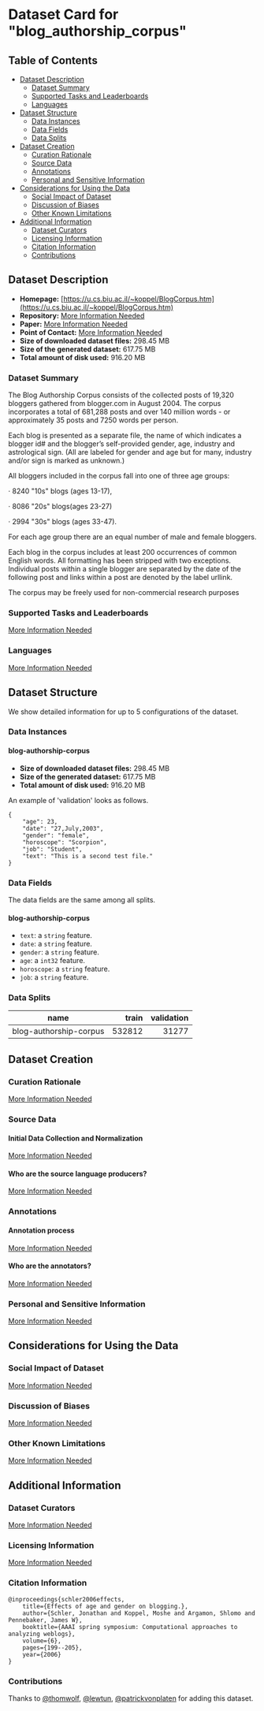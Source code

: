 ---
---

# Dataset Card for "blog_authorship_corpus"

## Table of Contents
- [Dataset Description](#dataset-description)
  - [Dataset Summary](#dataset-summary)
  - [Supported Tasks and Leaderboards](#supported-tasks-and-leaderboards)
  - [Languages](#languages)
- [Dataset Structure](#dataset-structure)
  - [Data Instances](#data-instances)
  - [Data Fields](#data-fields)
  - [Data Splits](#data-splits)
- [Dataset Creation](#dataset-creation)
  - [Curation Rationale](#curation-rationale)
  - [Source Data](#source-data)
  - [Annotations](#annotations)
  - [Personal and Sensitive Information](#personal-and-sensitive-information)
- [Considerations for Using the Data](#considerations-for-using-the-data)
  - [Social Impact of Dataset](#social-impact-of-dataset)
  - [Discussion of Biases](#discussion-of-biases)
  - [Other Known Limitations](#other-known-limitations)
- [Additional Information](#additional-information)
  - [Dataset Curators](#dataset-curators)
  - [Licensing Information](#licensing-information)
  - [Citation Information](#citation-information)
  - [Contributions](#contributions)

## Dataset Description

- **Homepage:** [https://u.cs.biu.ac.il/~koppel/BlogCorpus.htm](https://u.cs.biu.ac.il/~koppel/BlogCorpus.htm)
- **Repository:** [More Information Needed](https://github.com/huggingface/datasets/blob/master/CONTRIBUTING.md#how-to-contribute-to-the-dataset-cards)
- **Paper:** [More Information Needed](https://github.com/huggingface/datasets/blob/master/CONTRIBUTING.md#how-to-contribute-to-the-dataset-cards)
- **Point of Contact:** [More Information Needed](https://github.com/huggingface/datasets/blob/master/CONTRIBUTING.md#how-to-contribute-to-the-dataset-cards)
- **Size of downloaded dataset files:** 298.45 MB
- **Size of the generated dataset:** 617.75 MB
- **Total amount of disk used:** 916.20 MB

### Dataset Summary

The Blog Authorship Corpus consists of the collected posts of 19,320 bloggers gathered from blogger.com in August 2004. The corpus incorporates a total of 681,288 posts and over 140 million words - or approximately 35 posts and 7250 words per person.

Each blog is presented as a separate file, the name of which indicates a blogger id# and the blogger’s self-provided gender, age, industry and astrological sign. (All are labeled for gender and age but for many, industry and/or sign is marked as unknown.)

All bloggers included in the corpus fall into one of three age groups:

·          8240 "10s" blogs (ages 13-17),

·          8086 "20s" blogs(ages 23-27)

·          2994 "30s" blogs (ages 33-47).

For each age group there are an equal number of male and female bloggers.

Each blog in the corpus includes at least 200 occurrences of common English words. All formatting has been stripped with two exceptions. Individual posts within a single blogger are separated by the date of the following post and links within a post are denoted by the label urllink.

The corpus may be freely used for non-commercial research purposes

### Supported Tasks and Leaderboards

[More Information Needed](https://github.com/huggingface/datasets/blob/master/CONTRIBUTING.md#how-to-contribute-to-the-dataset-cards)

### Languages

[More Information Needed](https://github.com/huggingface/datasets/blob/master/CONTRIBUTING.md#how-to-contribute-to-the-dataset-cards)

## Dataset Structure

We show detailed information for up to 5 configurations of the dataset.

### Data Instances

#### blog-authorship-corpus

- **Size of downloaded dataset files:** 298.45 MB
- **Size of the generated dataset:** 617.75 MB
- **Total amount of disk used:** 916.20 MB

An example of 'validation' looks as follows.
```
{
    "age": 23,
    "date": "27,July,2003",
    "gender": "female",
    "horoscope": "Scorpion",
    "job": "Student",
    "text": "This is a second test file."
}
```

### Data Fields

The data fields are the same among all splits.

#### blog-authorship-corpus
- `text`: a `string` feature.
- `date`: a `string` feature.
- `gender`: a `string` feature.
- `age`: a `int32` feature.
- `horoscope`: a `string` feature.
- `job`: a `string` feature.

### Data Splits

|         name         |train |validation|
|----------------------|-----:|---------:|
|blog-authorship-corpus|532812|     31277|

## Dataset Creation

### Curation Rationale

[More Information Needed](https://github.com/huggingface/datasets/blob/master/CONTRIBUTING.md#how-to-contribute-to-the-dataset-cards)

### Source Data

#### Initial Data Collection and Normalization

[More Information Needed](https://github.com/huggingface/datasets/blob/master/CONTRIBUTING.md#how-to-contribute-to-the-dataset-cards)

#### Who are the source language producers?

[More Information Needed](https://github.com/huggingface/datasets/blob/master/CONTRIBUTING.md#how-to-contribute-to-the-dataset-cards)

### Annotations

#### Annotation process

[More Information Needed](https://github.com/huggingface/datasets/blob/master/CONTRIBUTING.md#how-to-contribute-to-the-dataset-cards)

#### Who are the annotators?

[More Information Needed](https://github.com/huggingface/datasets/blob/master/CONTRIBUTING.md#how-to-contribute-to-the-dataset-cards)

### Personal and Sensitive Information

[More Information Needed](https://github.com/huggingface/datasets/blob/master/CONTRIBUTING.md#how-to-contribute-to-the-dataset-cards)

## Considerations for Using the Data

### Social Impact of Dataset

[More Information Needed](https://github.com/huggingface/datasets/blob/master/CONTRIBUTING.md#how-to-contribute-to-the-dataset-cards)

### Discussion of Biases

[More Information Needed](https://github.com/huggingface/datasets/blob/master/CONTRIBUTING.md#how-to-contribute-to-the-dataset-cards)

### Other Known Limitations

[More Information Needed](https://github.com/huggingface/datasets/blob/master/CONTRIBUTING.md#how-to-contribute-to-the-dataset-cards)

## Additional Information

### Dataset Curators

[More Information Needed](https://github.com/huggingface/datasets/blob/master/CONTRIBUTING.md#how-to-contribute-to-the-dataset-cards)

### Licensing Information

[More Information Needed](https://github.com/huggingface/datasets/blob/master/CONTRIBUTING.md#how-to-contribute-to-the-dataset-cards)

### Citation Information

```
@inproceedings{schler2006effects,
    title={Effects of age and gender on blogging.},
    author={Schler, Jonathan and Koppel, Moshe and Argamon, Shlomo and Pennebaker, James W},
    booktitle={AAAI spring symposium: Computational approaches to analyzing weblogs},
    volume={6},
    pages={199--205},
    year={2006}
}

```


### Contributions

Thanks to [@thomwolf](https://github.com/thomwolf), [@lewtun](https://github.com/lewtun), [@patrickvonplaten](https://github.com/patrickvonplaten) for adding this dataset.